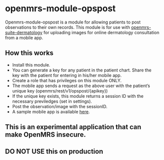 # openmrs-module-opspost

Openmrs-module-opspost is a module for allowing patients to post observations to their own records. This module is for use with [openmrs-suite-dermatology](https://github.com/dermatologist/openmrs-suite-dermatology) for uploading images for online dermatology consultation from a mobile app. 

## How this works

* Install this module.
* You can generate a key for any patient in the patient chart. Share the key with the patient for entering in his/her mobile app.
* Create a role that has privileges on this module ONLY.
* The mobile app sends a request as the above user with the patient’s unique key (openmrs/rest/v1/opspost/{apikey})
* If the unique key exists, this module returns a session ID with the necessary previledges (set in settings).
* Post the observation/image with the sessionID.
* A sample mobile app is available [here](https://github.com/dermatologist/skinhelpdesk-app).

## This is an experimental application that can make OpenMRS insecure.
## DO NOT USE this on production
